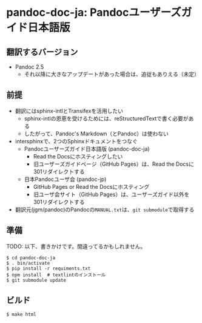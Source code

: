 # pandoc-doc-ja: Pandocユーザーズガイド日本語版

## 翻訳するバージョン

- Pandoc 2.5
    - それ以降に大きなアップデートがあった場合は、追従もありえる（未定）

## 前提

- 翻訳にはsphinx-intlとTransifexを活用したい
    - sphinx-intlの恩恵を受けるためには、reStructuredTextで書く必要がある
    - したがって、Pandoc's Markdown（とPandoc）は使わない
- intersphinxで、2つのSphinxドキュメントをつなぐ
    - Pandocユーザーズガイド日本語版 (pandoc-doc-ja)
        - Read the Docsにホスティングしたい
        - 旧ユーザーズガイドページ（GitHub Pages）は、Read the Docsに301リダイレクトする
    - 日本Pandocユーザ会 (pandoc-jp)
        - GitHub Pages or Read the Docsにホスティング
        - 旧ユーザ会サイト（GitHub Pages）は、ユーザーズガイド以外を301リダイレクトする
- 翻訳元(jgm/pandoc)のPandocの`MANUAL.txt`は、`git submodule`で取得する

## 準備

TODO: 以下、書きかけです。間違ってるかもしれません。

```
$ cd pandoc-doc-ja
$ . bin/activate
$ pip install -r requiments.txt
$ npm install  # textlintのインストール
$ git submodule update
```

## ビルド

```
$ make html
```
